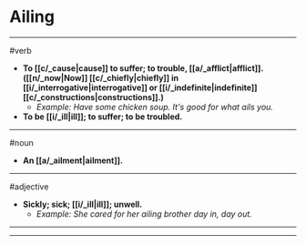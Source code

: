 # Ailing
---
#verb
- **To [[c/_cause|cause]] to suffer; to trouble, [[a/_afflict|afflict]]. ([[n/_now|Now]] [[c/_chiefly|chiefly]] in [[i/_interrogative|interrogative]] or [[i/_indefinite|indefinite]] [[c/_constructions|constructions]].)**
	- _Example: Have some chicken soup. It's good for what ails you._
- **To be [[i/_ill|ill]]; to suffer; to be troubled.**
---
#noun
- **An [[a/_ailment|ailment]].**
---
#adjective
- **Sickly; sick; [[i/_ill|ill]]; unwell.**
	- _Example: She cared for her ailing brother day in, day out._
---
---
